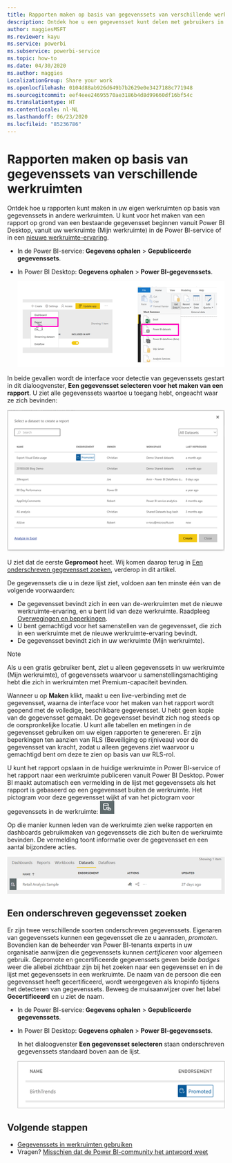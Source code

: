 ```yaml
---
title: Rapporten maken op basis van gegevenssets van verschillende werkruimten - Power BI
description: Ontdek hoe u een gegevensset kunt delen met gebruikers in de hele organisatie. Daarna kunnen ze rapporten samenstellen op basis van uw gegevensset in hun eigen werkruimten.
author: maggiesMSFT
ms.reviewer: kayu
ms.service: powerbi
ms.subservice: powerbi-service
ms.topic: how-to
ms.date: 04/30/2020
ms.author: maggies
LocalizationGroup: Share your work
ms.openlocfilehash: 0104d88ab926d649b7b2629e0e3427188c771948
ms.sourcegitcommit: eef4eee24695570ae3186b4d8d99660df16bf54c
ms.translationtype: HT
ms.contentlocale: nl-NL
ms.lasthandoff: 06/23/2020
ms.locfileid: "85236786"
---
```

# <a name="create-reports-based-on-datasets-from-different-workspaces"></a>Rapporten maken op basis van gegevenssets van verschillende werkruimten

Ontdek hoe u rapporten kunt maken in uw eigen werkruimten op basis van gegevenssets in andere werkruimten. U kunt voor het maken van een rapport op grond van een bestaande gegevensset beginnen vanuit Power BI Desktop, vanuit uw werkruimte (Mijn werkruimte) in de Power BI-service of in een [nieuwe werkruimte-ervaring](../collaborate-share/service-create-the-new-workspaces.md).

- In de Power BI-service: **Gegevens ophalen** > **Gepubliceerde gegevenssets**.
- In Power BI Desktop: **Gegevens ophalen** > **Power BI-gegevenssets**.

    ![Verbinding maken met een bestaande gegevensset](media/service-datasets-across-workspaces/power-bi-connect-dataset-pk.png)
   
In beide gevallen wordt de interface voor detectie van gegevenssets gestart in dit dialoogvenster, **Een gegevensset selecteren voor het maken van een rapport**. U ziet alle gegevenssets waartoe u toegang hebt, ongeacht waar ze zich bevinden:

![Een gegevensset selecteren](media/service-datasets-across-workspaces/power-bi-select-dataset.png)

U ziet dat de eerste **Gepromoot** heet. Wij komen daarop terug in [Een onderschreven gegevensset zoeken](#find-an-endorsed-dataset), verderop in dit artikel.

De gegevenssets die u in deze lijst ziet, voldoen aan ten minste één van de volgende voorwaarden:

- De gegevensset bevindt zich in een van de-werkruimten met de nieuwe werkruimte-ervaring, en u bent lid van deze werkruimte. Raadpleeg [Overwegingen en beperkingen](service-datasets-across-workspaces.md#considerations-and-limitations).
- U bent gemachtigd voor het samenstellen van de gegevensset, die zich in een werkruimte met de nieuwe werkruimte-ervaring bevindt.
- De gegevensset bevindt zich in uw werkruimte (Mijn werkruimte).

> [!NOTE]
> Als u een gratis gebruiker bent, ziet u alleen gegevenssets in uw werkruimte (Mijn werkruimte), of gegevenssets waarvoor u samenstellingsmachtiging hebt die zich in werkruimten met Premium-capaciteit bevinden.

Wanneer u op **Maken** klikt, maakt u een live-verbinding met de gegevensset, waarna de interface voor het maken van het rapport wordt geopend met de volledige, beschikbare gegevensset. U hebt geen kopie van de gegevensset gemaakt. De gegevensset bevindt zich nog steeds op de oorspronkelijke locatie. U kunt alle tabellen en metingen in de gegevensset gebruiken om uw eigen rapporten te genereren. Er zijn beperkingen ten aanzien van RLS (Beveiliging op rijniveau) voor de gegevensset van kracht, zodat u alleen gegevens ziet waarvoor u gemachtigd bent om deze te zien op basis van uw RLS-rol.

U kunt het rapport opslaan in de huidige werkruimte in Power BI-service of het rapport naar een werkruimte publiceren vanuit Power BI Desktop. Power BI maakt automatisch een vermelding in de lijst met gegevenssets als het rapport is gebaseerd op een gegevensset buiten de werkruimte. Het pictogram voor deze gegevensset wijkt af van het pictogram voor gegevenssets in de werkruimte: ![Pictogram van een gedeelde gegevensset](media/service-datasets-discover-across-workspaces/power-bi-shared-dataset-icon.png)

Op die manier kunnen leden van de werkruimte zien welke rapporten en dashboards gebruikmaken van gegevenssets die zich buiten de werkruimte bevinden. De vermelding toont informatie over de gegevensset en een aantal bijzondere acties.

![Acties gegevensset](media/service-datasets-across-workspaces/power-bi-dataset-actions.png)

## <a name="find-an-endorsed-dataset"></a>Een onderschreven gegevensset zoeken

Er zijn twee verschillende soorten onderschreven gegevenssets. Eigenaren van gegevenssets kunnen een gegevensset die ze u aanraden, *promoten*. Bovendien kan de beheerder van Power BI-tenants experts in uw organisatie aanwijzen die gegevenssets kunnen *certificeren* voor algemeen gebruik. Gepromote en gecertificeerde gegevenssets geven beide *badges* weer die allebei zichtbaar zijn bij het zoeken naar een gegevensset en in de lijst met gegevenssets in een werkruimte. De naam van de persoon die een gegevensset heeft gecertificeerd, wordt weergegeven als knopinfo tijdens het detecteren van gegevenssets. Beweeg de muisaanwijzer over het label **Gecertificeerd** en u ziet de naam.

- In de Power BI-service: **Gegevens ophalen** > **Gepubliceerde gegevenssets**.
- In Power BI Desktop: **Gegevens ophalen** > **Power BI-gegevenssets**.

    In het dialoogvenster **Een gegevensset selecteren** staan onderschreven gegevenssets standaard boven aan de lijst. 

    ![Gepromote gegevensset](media/service-datasets-certify-promote/power-bi-dataset-promoted.png)

## <a name="next-steps"></a>Volgende stappen

- [Gegevenssets in werkruimten gebruiken](service-datasets-across-workspaces.md)
- Vragen? [Misschien dat de Power BI-community het antwoord weet](https://community.powerbi.com/)
